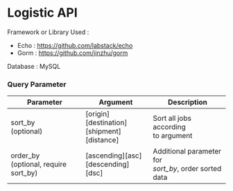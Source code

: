 # Logistic API
Framework or Library Used :
+ Echo : https://github.com/labstack/echo
+ Gorm : https://github.com/jinzhu/gorm


Database : MySQL

### Query Parameter
|Parameter|Argument|Description|
|---|---|---|
|sort_by<br>(optional)|[origin][destination]<br>[shipment][distance]|Sort all jobs according<br>to argument|
|order_by<br>(optional, require sort_by)|[ascending][asc]<br>[descending][dsc]| Additional parameter for <br>*sort_by*, order sorted data|
